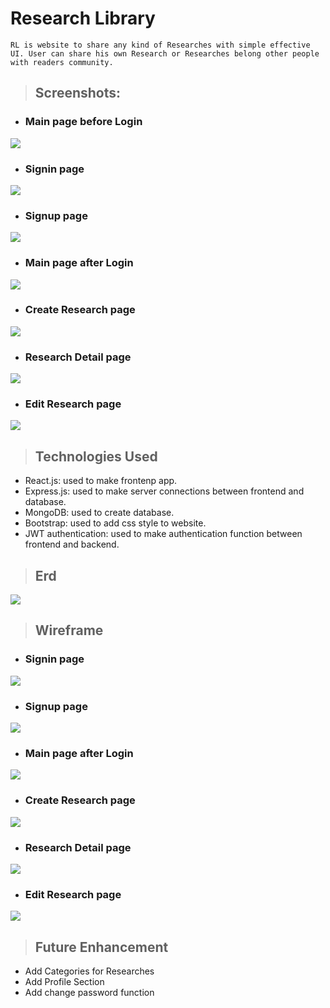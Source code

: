 # Research Library

```
RL is website to share any kind of Researches with simple effective UI. User can share his own Research or Researches belong other people with readers community. 
```
>## Screenshots:
* ### Main page before Login
![](https://i.imgur.com/4p7IpRl.png)
* ### Signin page
![](https://i.imgur.com/1OgRKGp.png)
* ### Signup page
![](https://i.imgur.com/uhdhbnc.png)
* ### Main page after Login
![](https://i.imgur.com/IiyVvGA.png)
* ### Create Research page
![](https://i.imgur.com/mAiM1Vr.png)
* ### Research Detail page
![](https://i.imgur.com/iRrwbiu.png)
* ### Edit Research page
![](https://i.imgur.com/mSxd3Og.png)


>## Technologies Used

* React.js: used to make frontenp app.
* Express.js: used to make server connections between frontend and database.
* MongoDB: used to create database.
* Bootstrap: used to add css style to website.
* JWT authentication: used to make authentication function between frontend and backend.

>## Erd
![](https://i.imgur.com/O0PqYQq.png)

>## Wireframe
* ### Signin page
![](https://i.imgur.com/jr1XQ3q.png)
* ### Signup page
![](https://i.imgur.com/NuouCfV.png)
* ### Main page after Login
![](https://i.imgur.com/frMbKgu.png)
* ### Create Research page
![](https://i.imgur.com/flU0BAZ.png)
* ### Research Detail page
![](https://i.imgur.com/R2a4J5H.png)
* ### Edit Research page
![](https://i.imgur.com/aRsmNic.png)
>## Future Enhancement
* Add Categories for Researches
* Add Profile Section
* Add change password function 
